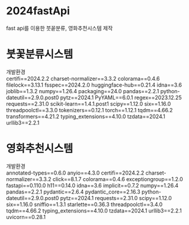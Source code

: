 # 2024fastApi
fast api를 이용한 붓꽅분류, 영화추천시스템 제작

# 붓꽃분류시스템
개발환경
<br>
certifi==2024.2.2
charset-normalizer==3.3.2
colorama==0.4.6
filelock==3.13.1
fsspec==2024.2.0
huggingface-hub==0.21.4
idna==3.6
joblib==1.3.2
numpy==1.26.4
packaging==24.0
pandas==2.2.1
python-dateutil==2.9.0.post0
pytz==2024.1
PyYAML==6.0.1
regex==2023.12.25
requests==2.31.0
scikit-learn==1.4.1.post1
scipy==1.12.0
six==1.16.0
threadpoolctl==3.3.0
tokenizers==0.12.1
torch==1.12.1
tqdm==4.66.2
transformers==4.21.2
typing_extensions==4.10.0
tzdata==2024.1
urllib3==2.2.1

# 영화추천시스템
개발환경
<br>
annotated-types==0.6.0
anyio==4.3.0
certifi==2024.2.2
charset-normalizer==3.3.2
click==8.1.7
colorama==0.4.6
exceptiongroup==1.2.0
fastapi==0.110.0
h11==0.14.0
idna==3.6
implicit==0.7.2
numpy==1.26.4
pandas==2.2.1
pydantic==2.6.4
pydantic_core==2.16.3
python-dateutil==2.9.0.post0
pytz==2024.1
requests==2.31.0
scipy==1.12.0
six==1.16.0
sniffio==1.3.1
starlette==0.36.3
threadpoolctl==3.4.0
tqdm==4.66.2
typing_extensions==4.10.0
tzdata==2024.1
urllib3==2.2.1
uvicorn==0.28.1

